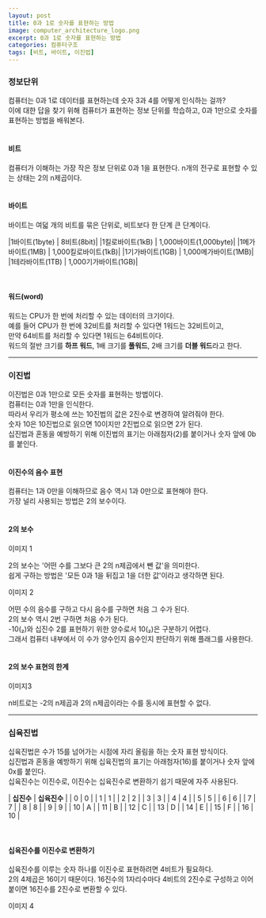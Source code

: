 ```yaml
---
layout: post
title: 0과 1로 숫자를 표현하는 방법
image: computer_architecture_logo.png
excerpt: 0과 1로 숫자를 표현하는 방법
categories: 컴퓨터구조
tags: [비트, 바이트, 이진법]
---
```


### 정보단위  

컴퓨터는 0과 1로 데이터를 표현하는데 숫자 3과 4를 어떻게 인식하는 걸까?  
이에 대한 답을 찾기 위해 컴퓨터가 표현하는 정보 단위를 학습하고, 0과 1만으로 숫자를 표현하는 방법을 배워본다.  
<br />

#### 비트

컴퓨터가 이해하는 가장 작은 정보 단위로 0과 1을 표현한다.
n개의 전구로 표현할 수 있는 상태는 2의 n제곱이다.  
<br />

#### 바이트

바이트는 여덟 개의 비트를 묶은 단위로, 비트보다 한 단계 큰 단계이다.


|1바이트(1byte) | 8비트(8bit)|
|1킬로바이트(1kB) | 1,000바이트(1,000byte)|
|1메가바이트(1MB) | 1,000킬로바이트(1kB)|
|1기가바이트(1GB) | 1,000메가바이트(1MB)|
|1테라바이트(1TB) | 1,000기가바이트(1GB)|

<br/>

#### 워드(word)

워드는 CPU가 한 번에 처리할 수 있는 데이터의 크기이다.  
예를 들어 CPU가 한 번에 32비트를 처리할 수 있다면 1워드는 32비트이고,  
만약 64비트를 처리할 수 있다면 1워드는 64비트이다.  
워드의 절반 크기를 **하프 워드**, 1배 크기를 **풀워드**, 2배 크기를 **더블 워드**라고 한다.

---

### 이진법  

이진법은 0과 1만으로 모든 숫자를 표현하는 방법이다.  
컴퓨터는 0과 1만을 인식한다.  
따라서 우리가 평소에 쓰는 10진법의 값은 2진수로 변경하여 알려줘야 한다.  
숫자 10은 10진법으로 읽으면 10이지만 2진법으로 읽으면 2가 된다.  
십진법과 혼동을 예방하기 위해 이진법의 표기는 아래첨자(2)를 붙이거나 숫자 앞에 0b를 붙인다.  
<br/>

#### 이진수의 음수 표현

컴퓨터는 1과 0만을 이해하므로 음수 역시 1과 0만으로 표현해야 한다.  
가장 널리 사용되는 방법은 2의 보수이다.  
<br/>

#### 2의 보수

이미지 1

2의 보수는 '어떤 수를 그보다 큰 2의 n제곱에서 뺀 값'을 의미한다.  
쉽게 구하는 방법은 '모든 0과 1을 뒤집고 1을 더한 값'이라고 생각하면 된다.

이미지 2

어떤 수의 음수를 구하고 다시 음수를 구하면 처음 그 수가 된다.  
2의 보수 역시 2번 구하면 처음 수가 된다.  
-10(₂)와 십진수 2를 표현하기 위한 양수로서 10(₂)은 구분하기 어렵다.  
그래서 컴퓨터 내부에서 이 수가 양수인지 음수인지 판단하기 위해 플래그를 사용한다.  
<br/>

#### 2의 보수 표현의 한계

이미지3  

n비트로는 -2의 n제곱과 2의 n제곱이라는 수를 동시에 표현할 수 없다.
<br/>

---

### 십육진법

십육진법은 수가 15를 넘어가는 시점에 자리 올림을 하는 숫자 표현 방식이다.  
십진법과 혼동을 예방하기 위해 십육진법의 표기는 아래첨자(16)를 붙이거나 숫자 앞에 0x를 붙인다.  
십육진수는 이진수로, 이진수는 십육진수로 변환하기 쉽기 때문에 자주 사용된다.

| **십진수** | **십육진수** |
| 0 | 0 |
| 1 | 1 |
| 2 | 2 |
| 3 | 3 |
| 4 | 4 |
| 5 | 5 |
| 6 | 6 |
| 7 | 7 |
| 8 | 8 |
| 9 | 9 |
| 10 | A |
| 11 | B |
| 12 | C |
| 13 | D |
| 14 | E |
| 15 | F |
| 16 | 10 |

<br />

#### 십육진수를 이진수로 변환하기

십육진수를 이루는 숫자 하나를  이진수로 표현하려면 4비트가 필요하다.  
2의 4제곱은 16이기 때문이다.
16진수의 1자리수마다 4비트의 2진수로 구성하고 이어 붙이면 16진수를 2진수로 변환할 수 있다.  

이미지 4